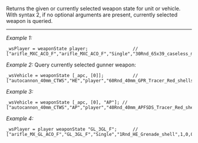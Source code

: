 Returns the given or currently selected weapon state for unit or vehicle. With syntax 2, if no optional arguments are present, currently selected weapon is queried.


---
*Example 1:*
```sqf
_wsPlayer = weaponState player;					// ["arifle_MXC_ACO_F","arifle_MXC_ACO_F","Single","30Rnd_65x39_caseless_mag",30,0,0]
```

*Example 2:*
Query currently selected gunner weapon:

```sqf
_wsVehicle = weaponState [_apc, [0]];			// ["autocannon_40mm_CTWS","HE","player","60Rnd_40mm_GPR_Tracer_Red_shells",60,0,0]
```

*Example 3:*
```sqf
_wsVehicle = weaponState [_apc, [0], "AP"];	// ["autocannon_40mm_CTWS","AP","player","40Rnd_40mm_APFSDS_Tracer_Red_shells",40,0,0]
```

*Example 4:*
```sqf
_wsPlayer = player weaponState "GL_3GL_F"; 		// ["arifle_MX_GL_ACO_F","GL_3GL_F","Single","1Rnd_HE_Grenade_shell",1,0,0]
```
